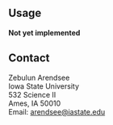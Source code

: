 ## Usage

**Not yet implemented**

## Contact
Zebulun Arendsee  
Iowa State University  
532 Science II  
Ames, IA 50010  
Email: [arendsee@iastate.edu](arendsee@iastate.edu)
